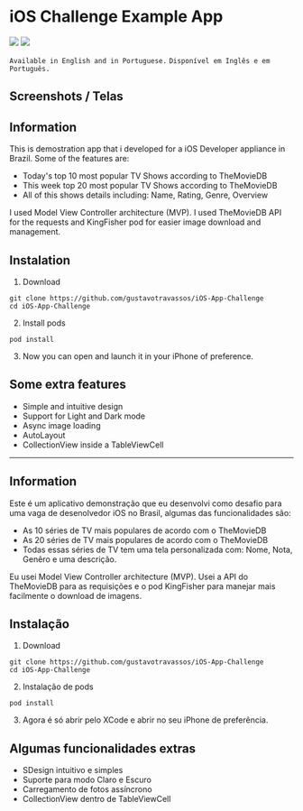 # iOS Challenge Example App
![](https://badgen.net/badge/iOS/13/blue) ![](https://badgen.net/badge/Swift/5/orange)

`Available in English and in Portuguese.`
`Disponível em Inglês e em Português.`

## Screenshots / Telas



## Information
This is demostration app that i developed for a iOS Developer appliance in Brazil. Some of the features are:

* Today's top 10 most popular TV Shows according to TheMovieDB
* This week top 20 most popular TV Shows according to TheMovieDB
* All of this shows details including: Name, Rating, Genre, Overview

I used Model View Controller architecture (MVP). I used TheMovieDB API for the requests and KingFisher pod for easier image download and management.

## Instalation

1. Download

```
git clone https://github.com/gustavotravassos/iOS-App-Challenge
cd iOS-App-Challenge
```

2. Install pods

```
pod install
```

3. Now you can open and launch it in your iPhone of preference.

## Some extra features
* Simple and intuitive design
* Support for Light and Dark mode
* Async image loading
* AutoLayout
* CollectionView inside a TableViewCell

_____

## Information
Este é um aplicativo demonstração que eu desenvolvi como desafio para uma vaga de desenolvedor iOS no Brasil, algumas das funcionalidades são:

* As 10 séries de TV mais populares de acordo com o TheMovieDB
* As 20 séries de TV mais populares de acordo com o TheMovieDB
* Todas essas séries de TV tem uma tela personalizada com: Nome, Nota, Genêro e uma descrição.

Eu usei Model View Controller architecture (MVP). Usei a API do TheMovieDB para as requisições e o pod KingFisher para manejar mais facilmente o download de imagens.

## Instalação

1. Download

```
git clone https://github.com/gustavotravassos/iOS-App-Challenge
cd iOS-App-Challenge
```

2. Instalação de pods

```
pod install
```

3. Agora é só abrir pelo XCode e abrir no seu iPhone de preferência.

## Algumas funcionalidades extras
* SDesign intuitivo e simples
* Suporte para modo Claro e Escuro
* Carregamento de fotos assíncrono
* CollectionView dentro de TableViewCell
